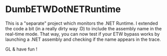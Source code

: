 # DumbETWDotNETRuntime

This is a "separate" project which monitors the .NET Runtime. I extended the code a bit (in a really dirty way :D) to include the assembly name in the real-time mode. 
That way, you can now test if your ETW bypass works by launching a .NET assembly and checking if the name appears in the trace. 

GL & have fun !
